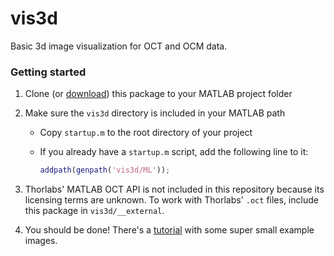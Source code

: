 # vis3d

Basic 3d image visualization for OCT and OCM data.

### Getting started

1. Clone (or [download](https://github.com/ybnd/vis3d/archive/master.zip)) this package to your MATLAB project folder

2. Make sure the `vis3d` directory is included in your MATLAB path

   - Copy `startup.m` to the root directory of your project

   - If you already have a `startup.m` script, add the following line to it:

     ```matlab
     addpath(genpath('vis3d/ML'));
     ```
3. Thorlabs' MATLAB OCT API is not included in this repository because its licensing terms are unknown. To work with Thorlabs' `.oct` files, include this package in `vis3d/__external`.

4. You should be done! There's a [tutorial](ML/examples/tutorial.md) with some super small example images.

